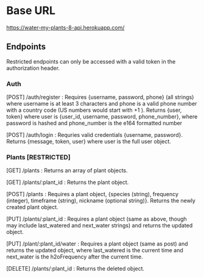 # Base URL

https://water-my-plants-8-api.herokuapp.com/

## Endpoints

Restricted endpoints can only be accessed with a valid token in the authorization header.

### Auth

[POST] /auth/register : Requires {username, password, phone} (all strings) where username is at least 3 characters and phone is a valid phone number with a country code (US numbers would start with +1 ). Returns {user, token} where user is {user_id, username, password, phone_number}, where password is hashed and phone_number is the e164 formatted number

[POST] /auth/login : Requries valid credentials {username, password}. Returns {message, token, user} where user is the full user object.

### Plants [RESTRICTED]

[GET] /plants : Returns an array of plant objects.

[GET] /plants/:plant_id : Returns the plant object.

[POST] /plants : Requires a plant object, {species (string), frequency (integer), timeframe (string), nickname (optional string)}. Returns the newly created plant object.

[PUT] /plants/:plant_id : Requires a plant object (same as above, though may include last_watered and next_water strings) and returns the updated object.

[PUT] /plant/:plant_id/water : Requires a plant object (same as post) and returns the updated object, where last_watered is the current time and next_water is the h2oFrequency after the current time.

[DELETE] /plants/:plant_id : Returns the deleted object.
